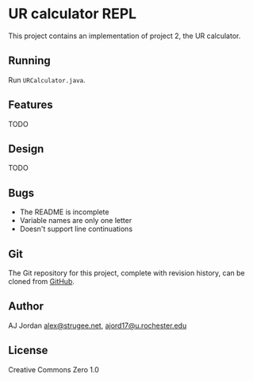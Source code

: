 # UR calculator REPL

<!-- You can see this README rendered _much_ nicer online: https://github.com/strugee/csc-172-labs/blob/master/project2/README.md -->

This project contains an implementation of project 2, the UR calculator.

## Running

Run `URCalculator.java`.

## Features

TODO

## Design

TODO

## Bugs

* The README is incomplete
* Variable names are only one letter
* Doesn't support line continuations

## Git

The Git repository for this project, complete with revision history, can be cloned from [GitHub](https://github.com/strugee/csc-172-labs).

## Author

AJ Jordan <alex@strugee.net>, <ajord17@u.rochester.edu>

## License

Creative Commons Zero 1.0